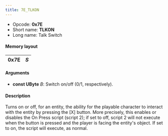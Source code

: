 ```yaml
---
title: 7E_TLKON
---
```


-   Opcode: **0x7E**
-   Short name: **TLKON**
-   Long name: Talk Switch

#### Memory layout

| 0x7E | *S* |
|------|-----|

#### Arguments

-   **const UByte** *B*: Switch on/off (0/1, respectively).

#### Description

Turns on or off, for an entity, the ability for the playable character to interact with the entity by pressing the \[X\] button. More precisely, this enables or disables the On Press script (script 2); if set to off, script 2 will not execute when the button is pressed and the player is facing the entity's object. If set to on, the script will execute, as normal.

